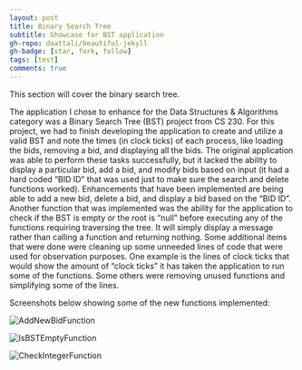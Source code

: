 ```yaml
---
layout: post
title: Binary Search Tree
subtitle: Showcase for BST application
gh-repo: daattali/beautiful-jekyll
gh-badge: [star, fork, follow]
tags: [test]
comments: true
---
```


This section will cover the binary search tree.

The application I chose to enhance for the Data Structures & Algorithms category was a Binary Search Tree (BST) project from CS 230. For this project, we had to finish developing the application to create and utilize a valid BST and note the times (in clock ticks) of each process, like loading the bids, removing a bid, and displaying all the bids. The original application was able to perform these tasks successfully, but it lacked the ability to display a particular bid, add a bid, and modify bids based on input (it had a hard coded “BID ID” that was used just to make sure the search and delete functions worked).
Enhancements that have been implemented are being able to add a new bid, delete a bid, and display a bid based on the “BID ID”. Another function that was implemented was the ability for the application to check if the BST is empty or the root is “null” before executing any of the functions requiring traversing the tree. It will simply display a message rather than calling a function and returning nothing.
Some additional items that were done were cleaning up some unneeded lines of code that were used for observation purposes. One example is the lines of clock ticks that would show the amount of “clock ticks” it has taken the application to run some of the functions. Some others were removing unused functions and simplifying some of the lines.

Screenshots below showing some of the new functions implemented:


![AddNewBidFunction](https://github.com/Fxvargas/Fxvargas.github.io/assets/61395074/79529bec-6f48-48a5-b82b-741afb7b5a53)

![IsBSTEmptyFunction](https://github.com/Fxvargas/Fxvargas.github.io/assets/61395074/b1e98eb8-906c-42d1-9de3-1fdf82b6d2cf)

![CheckIntegerFunction](https://github.com/Fxvargas/Fxvargas.github.io/assets/61395074/ef0ebaf9-edb8-422a-b5ef-25379d0a7438)
